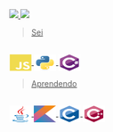 
 <div>
  <a href="https://github.com/imNeuki">
  <img height="180em" src="https://github-readme-stats.vercel.app/api?username=imNeuki&show_icons=true&theme=dark&include_all_commits=true&count_private=true"/>
  <img height="180em" src="https://github-readme-stats.vercel.app/api/top-langs/?username=imNeuki&layout=compact&langs_count=7&theme=dark"/>
</div>
 
 > Sei
 <div style="display: inline_block"><br>
  <img align="center" alt="NeukiJs" height="30" width="40" src="https://raw.githubusercontent.com/devicons/devicon/master/icons/javascript/javascript-plain.svg">
  <img align="center" alt="NeukiPython" height="30" width="40" src="https://raw.githubusercontent.com/devicons/devicon/master/icons/python/python-original.svg">
  <img align="center" alt="NeukiCsharp" height="30" width="40" src="https://raw.githubusercontent.com/devicons/devicon/master/icons/csharp/csharp-original.svg">
</div>
 
 > Aprendendo
 <div style="display: inline_block"><br>
  <img align="center" alt="NeukiJava" height="30" width = "40" src="https://raw.githubusercontent.com/devicons/devicon/master/icons/java/java-original.svg">
  <img align="center" alt="NeukiKotlin" height="30" width = "40" src="https://raw.githubusercontent.com/devicons/devicon/master/icons/kotlin/kotlin-original.svg">
  <img align="center" alt="NeukiC" height="30" width = "40" src="https://raw.githubusercontent.com/devicons/devicon/master/icons/c/c-original.svg">
  <img align="center" alt="NeukiCPP" height="30" width = "40" src="https://raw.githubusercontent.com/devicons/devicon/master/icons/cplusplus/cplusplus-original.svg">
</div>
